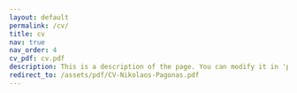 ```yaml
---
layout: default
permalink: /cv/
title: cv
nav: true
nav_order: 4
cv_pdf: cv.pdf
description: This is a description of the page. You can modify it in 'pages/_cv.md'. You can also change or remove the top pdf download button.
redirect_to: /assets/pdf/CV-Nikolaos-Pagonas.pdf
---
```

